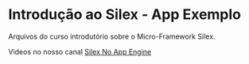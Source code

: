 # Introdução ao Silex - App Exemplo

Arquivos do curso introdutório sobre o Micro-Framework Silex. 

Videos no nosso canal [Silex No App Engine](https://goo.gl/t7ToLg)